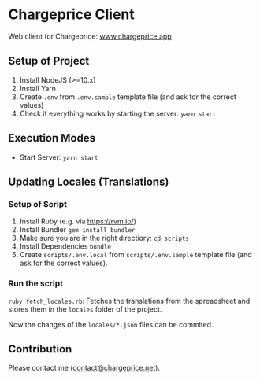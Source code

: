 # Chargeprice Client

Web client for Chargeprice: www.chargeprice.app

## Setup of Project

1. Install NodeJS (>=10.x)
2. Install Yarn
3. Create `.env` from `.env.sample` template file (and ask for the correct
   values)
4. Check if everything works by starting the server: `yarn start`

## Execution Modes

* Start Server: `yarn start`

## Updating Locales (Translations)

### Setup of Script

1. Install Ruby (e.g. via https://rvm.io/)
2. Install Bundler `gem install bundler`
3. Make sure you are in the right directiory: `cd scripts`
4. Install Dependencies `bundle`
5. Create `scripts/.env.local` from `scripts/.env.sample` template file (and
   ask for the correct values).

### Run the script

`ruby fetch_locales.rb`: Fetches the translations from the spreadsheet and
stores them in the `locales` folder of the project.

Now the changes of the `locales/*.json` files can be commited.

## Contribution

Please contact me (contact@chargeprice.net).
